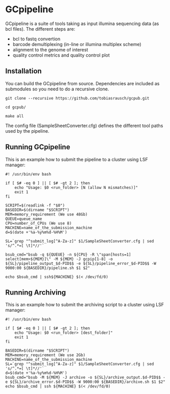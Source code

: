 GCpipeline
==========

GCpipeline is a suite of tools taking as input illumina sequencing data (as bcl files). 
The different steps are:
* bcl to fastq convertion
* barcode demultiplexing (in-line or illumina multiplex scheme)
* alignment to the genome of interest
* quality control metrics and quality control plot

Installation
------------

You can build the GCpipeline from source. Dependencies are included as submodules so you need to do a recursive clone. 

`git clone --recursive https://github.com/tobiasrausch/gcpub.git`

`cd gcpub/`

`make all`

The config file (SampleSheetConverter.cfg) defines the different tool paths used by the pipeline.

Running GCpipeline
------------------

This is an example how to submit the pipeline to a cluster using LSF manager:
```
#! /usr/bin/env bash

if [ $# -eq 0 ] || [ $# -gt 2 ]; then
    echo "Usage: $0 <run_folder> [N (allow N mismatches)]"
    exit 1
fi

SCRIPT=$(readlink -f "$0")
BASEDIR=$(dirname "$SCRIPT")
MEM=memory_requirement (We use 48Gb)
QUEUE=queue_name
CPU=number_of_CPUs (We use 8)
MACHINE=name_of_the_submission_machine
d=$(date +'%a-%y%m%d-%H%M')

SL=`grep "^submit_log[^A-Za-z]" $1/SampleSheetConverter.cfg | sed 's/^.*=[ \t]*//'`

bsub_cmd="bsub -q ${QUEUE} -n ${CPU} -R \"span[hosts=1] select[mem>${MEM}]\" -M ${MEM} -J gcpip[1-8] -o ${SL}/pipeline_output_$d-PID$$ -e ${SL}/pipeline_error_$d-PID$$ -W 9000:00 ${BASEDIR}/pipeline.sh $1 $2"

echo $bsub_cmd | ssh${MACHINE} $(< /dev/fd/0)
```
Running Archiving
-----------------

This is an example how to submit the archiving script to a cluster using LSF manager:
```
#! /usr/bin/env bash

if [ $# -eq 0 ] || [ $# -gt 2 ]; then
    echo "Usage: $0 <run_folder> [dest_folder]"
    exit 1
fi

BASEDIR=$(dirname "$SCRIPT")
MEM=memory_requirement (We use 2Gb)
MACHINE=name_of_the_submission_machine
SL=`grep "^submit_log[^A-Za-z]" $1/SampleSheetConverter.cfg | sed 's/^.*=[ \t]*//'`
d=$(date +'%a-%y%m%d-%H%M')
bsub_cmd="bsub -M ${MEM} -J archive -o ${SL}/archive_output.$d-PID$$ -e ${SL}/archive_error.$d-PID$$ -W 9000:00 ${BASEDIR}/archive.sh $1 $2"
echo $bsub_cmd | ssh ${MACHINE} $(< /dev/fd/0)
```

